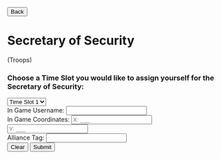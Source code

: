 <!DOCTYPE html>
<html>
<head>
  <title>Secretary of Security (Troops)</title>
  <style>
    <link rel="stylesheet" type="text/css" href="styles.css">
  </style>
</head>
<body>
  <button class="back-button" onclick="goBack()">Back</button>

  <h1>Secretary of Security</h1>
  <p>(Troops)</p>
  <p>
    <h3>Choose a Time Slot you would like to assign yourself for the Secretary of Security:</h3>
  </p>
  
  <div class="carousel">
    <select id="timeSlot">
      <option value="slot1">Time Slot 1</option>
      <option value="slot2">Time Slot 2</option>
      <option value="slot3">Time Slot 3</option>
      <!-- Add more time slot options as needed -->
    </select>
  </div>
  
  <div class="input-group">
    <label for="username">In Game Username:</label>
    <input type="text" id="username" required>
  </div>
  
  <div class="input-group">
    <label for="coordinateX">In Game Coordinates:</label>
    <input type="text" id="coordinateX" placeholder="X: ___" required>
    <input type="text" id="coordinateY" placeholder="Y: ___" required>
  </div>
  
  <div class="input-group">
    <label for="allianceTag">Alliance Tag:</label>
    <input type="text" id="allianceTag" maxlength="3" required>
  </div>
  
  <div class="buttons">
    <button onclick="clearForm()">Clear</button>
    <button onclick="submitForm()">Submit</button>
  </div>
  
  <div id="confirmationEmbed" class="confirmation-embed" style="display: none;">
    <h2>Secretary of Security</h2>
    <p id="selectedSlot"></p>
    <p id="usernameDisplay"></p>
    <p id="coordinatesDisplay"></p>
    <p id="allianceTagDisplay"></p>
    <p id="timestamp"></p>
    <p>Would you like to Download this Ticket?</p>
    <button class="download-button" onclick="downloadTicket()">Download</button>
  </div>
  
  <script>
    function goBack() {
      window.history.back();
    }

    function clearForm() {
      document.getElementById("username").value = "";
      document.getElementById("coordinateX").value = "";
      document.getElementById("coordinateY").value = "";
      document.getElementById("allianceTag").value = "";
    }
    
    function submitForm() {
      var username = document.getElementById("username").value;
      var coordinateX = document.getElementById("coordinateX").value;
      var coordinateY = document.getElementById("coordinateY").value;
      var allianceTag = document.getElementById("allianceTag").value;
      
      if (username && coordinateX && coordinateY && allianceTag) {
        var timeSlot = document.getElementById("timeSlot");
        var selectedSlot = timeSlot.options[timeSlot.selectedIndex].text;
        
        document.getElementById("selectedSlot").textContent = "Time Slot Chosen: " + selectedSlot;
        document.getElementById("usernameDisplay").textContent = "Username: " + username;
        document.getElementById("coordinatesDisplay").textContent = "Coordinates: X: " + coordinateX + ", Y: " + coordinateY;
        document.getElementById("allianceTagDisplay").textContent = "Alliance Tag: " + allianceTag;
        document.getElementById("timestamp").textContent = "Timestamp: " + getCurrentDateTime();
        
        document.getElementById("confirmationEmbed").style.display = "block";
        
        // Remove the selected time slot from the carousel
        timeSlot.remove(timeSlot.selectedIndex);
      }
    }
    
    function getCurrentDateTime() {
      var currentDate = new Date();
      var dateTime = currentDate.toLocaleString();
      return dateTime;
    }
    
    function downloadTicket() {
      // Implement the logic to generate and download the ticket file
      alert("Download functionality not implemented yet.");
    }
  </script>
</body>
</html>
